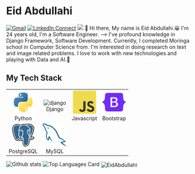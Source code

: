 # Eid Abdullahi

[![Gmail](https://img.shields.io/badge/%20-Send%20Mail-black?color=14171A&labelColor=ef5350&logo=gmail&logoColor=ffffff)](mailto:eidabdullahi10.com)
[![LinkedIn Connect](https://img.shields.io/badge/%20-Connect-black?color=14171A&labelColor=212121&logo=linkedin&logoColor=ffffff)](https://www.linkedin.com/in/EidAbdullahi/)
<a href="https://github.com/antonkomarev/github-profile-views-counter"><img src="https://komarev.com/ghpvc/?username=EidAbdullahi"></a> 
:wave: Hi there, My name is Eid Abdullahi.😀 I'm 24 years old, I'm a Software Engineer. -->
I've profound knowledge in Django Framework, Software Development. 
Currently, I completed Moringa school in Computer Science from. 
I'm interested in doing research on text and image related problems. 
I love to work with new technologies and playing with Data and AI.🤖

<h2>My Tech Stack</h2>
<table>
  <tr>
    <td align="center">
      <img alt="python" height=64px src="https://raw.githubusercontent.com/devicons/devicon/master/icons/python/python-original.svg">
      <br>Python
    </td>
    <td align="center">
      <img alt="django" height=64px src="https://cdn.worldvectorlogo.com/logos/django.svg">
      <br>Django
    </td>
    <td align="center">
      <img alt="javascript" height=64px src="https://raw.githubusercontent.com/devicons/devicon/master/icons/javascript/javascript-original.svg">
      <br>Javascript
    </td>
    <td align="center">
      <img alt="bootstrap" height=64px src="https://raw.githubusercontent.com/devicons/devicon/master/icons/bootstrap/bootstrap-plain.svg">
      <br>Bootstrap
    </td>
  </tr>
  <tr>
    <td align="center">
      <img alt="postgresql" height=64px src="https://raw.githubusercontent.com/devicons/devicon/master/icons/postgresql/postgresql-original.svg">
      <br>PostgreSQL
    </td>
    <td align="center">
      <img alt="mysql" height=64px src="https://raw.githubusercontent.com/devicons/devicon/master/icons/mysql/mysql-original.svg">
      <br>MySQL
    </td>
  </tr>
</table>

![Github stats](https://github-readme-stats.vercel.app/api?username=EidAbdullahi&theme=highcontrast&show_icons=true&count_private=true)
![Top Languages Card](https://github-readme-stats.vercel.app/api/top-langs/?username=EidAbdullahi&layout=compact)
<img style="width: 50%;" align="center" src="https://github-readme-streak-stats.herokuapp.com/?user=EidAbdullahi" alt="EidAbdullahi"/>



